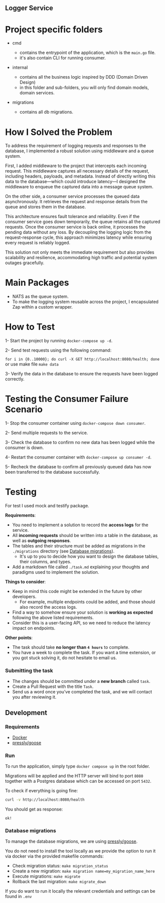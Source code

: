 ## Logger Service

# Project specific folders

- cmd
  - contains the entrypoint of the application, which is the `main.go` file.
  - it's also contain CLI for running consumer.

- internal
  - contains all the business logic inspired by DDD (Domain Driven Design)
  - in this folder and sub-folders, you will only find domain models, domain services.
- migrations
  - contains all db migrations.

# How I Solved the Problem

To address the requirement of logging requests and responses to the database, I implemented a robust solution using middleware and a queue system.

First, I added middleware to the project that intercepts each incoming request. This middleware captures all necessary details of the request, including headers, payloads, and metadata. Instead of directly writing this data to the database—which could introduce latency—I designed the middleware to enqueue the captured data into a message queue system.

On the other side, a consumer service processes the queued data asynchronously. It retrieves the request and response details from the queue and stores them in the database.

This architecture ensures fault tolerance and reliability. Even if the consumer service goes down temporarily, the queue retains all the captured requests. Once the consumer service is back online, it processes the pending data without any loss. By decoupling the logging logic from the request-response cycle, this approach minimizes latency while ensuring every request is reliably logged.

This solution not only meets the immediate requirement but also provides scalability and resilience, accommodating high traffic and potential system outages gracefully.

# Main Packages
- NATS as the queue system.
- To make the logging system reusable across the project, I encapsulated Zap within a custom wrapper.

# How to Test

1- Start the project by running `docker-compose up -d`.

2- Send test requests using the following command:

`for i in {0..10000}; do curl -X GET http://localhost:8080/health; done` or use make file `make data`

3- Verify the data in the database to ensure the requests have been logged correctly.

# Testing the Consumer Failure Scenario
1- Stop the consumer container using `docker-compose down consumer`.

2- Send multiple requests to the service.

3- Check the database to confirm no new data has been logged while the consumer is down.

4- Restart the consumer container with `docker-compose up consumer -d`.

5- Recheck the database to confirm all previously queued data has now been transferred to the database successfully.

# Testing
For test I used mock and testify package.

**Requirements**:
- You need to implement a solution to record the **access logs** for the service.
- All **incoming requests** should be written into a table in the database, as well as **outgoing responses**.
- The tables and their structure must be added as migrations in the `./migrations` directory (see [Database migrations](#database-migrations)).
  - It's up to you to decide how you want to design the database tables, their columns, and types.
- Add a markdown file called `./task.md` explaining your thoughts and paradigms used to implement the solution.

**Things to consider**:
- Keep in mind this code might be extended in the future by other developers.
  - For example, multiple endpoints could be added, and those should also record the access logs.
- Find a way to somehow ensure your solution is **working as expected** following the above listed requirements.
- Consider this is a user-facing API, so we need to reduce the latency impact on endpoints.

**Other points**:
- The task should take **no longer than `4 hours`** to complete.
- You have a week to complete the task. If you want a time extension, or you got stuck solving it, do not hesitate to email us.

### Submitting the task
- The changes should be committed under a **new branch** called `task`.
- Create a Pull Request with the title `Task`.
- Send us a word once you’ve completed the task, and we will contact you after reviewing it.

## Development

### Requirements
- [Docker](https://docs.docker.com/compose/install/)
- [pressly/goose](https://github.com/pressly/goose#install)

### Run
To run the application, simply type `docker compose up` in the root folder.

Migrations will be applied and the HTTP server will bind to port `8080` together with a Postgres database which can be accessed on port `5432`.

To check if everything is going fine:
```bash
curl -v http://localhost:8080/health
```
You should get as response:
```
ok!
```

### Database migrations
To manage the database migrations, we are using [pressly/goose](https://github.com/pressly/goose).

You do not need to install the tool locally as we provide the option to run it via docker via the provided makefile commands:

- Check migration status: `make migration_status`
- Create a new migration: `make migration name=my_migration_name_here`
- Execute migrations: `make migrate`
- Rollback the last migration: `make migrate_down`

If you do want to run it locally the relevant credentials and settings can be found in `.env`
